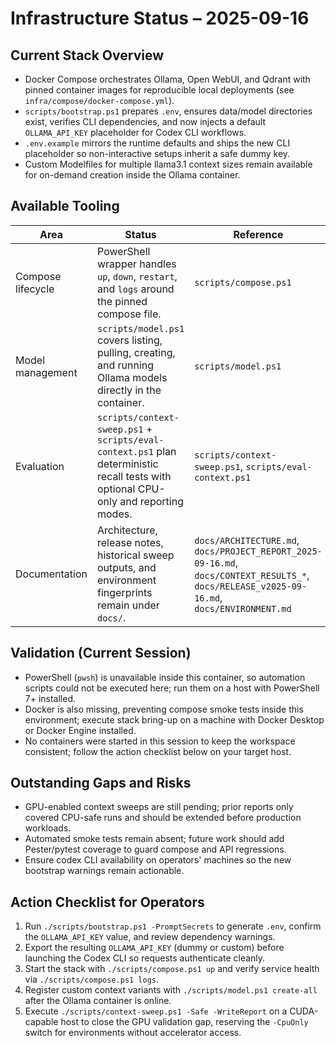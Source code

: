# Infrastructure Status – 2025-09-16

## Current Stack Overview
- Docker Compose orchestrates Ollama, Open WebUI, and Qdrant with pinned container images for reproducible local deployments (see `infra/compose/docker-compose.yml`).
- `scripts/bootstrap.ps1` prepares `.env`, ensures data/model directories exist, verifies CLI dependencies, and now injects a default `OLLAMA_API_KEY` placeholder for Codex CLI workflows.
- `.env.example` mirrors the runtime defaults and ships the new CLI placeholder so non-interactive setups inherit a safe dummy key.
- Custom Modelfiles for multiple llama3.1 context sizes remain available for on-demand creation inside the Ollama container.

## Available Tooling
| Area | Status | Reference |
|------|--------|-----------|
| Compose lifecycle | PowerShell wrapper handles `up`, `down`, `restart`, and `logs` around the pinned compose file. | `scripts/compose.ps1` |
| Model management | `scripts/model.ps1` covers listing, pulling, creating, and running Ollama models directly in the container. | `scripts/model.ps1` |
| Evaluation | `scripts/context-sweep.ps1` + `scripts/eval-context.ps1` plan deterministic recall tests with optional CPU-only and reporting modes. | `scripts/context-sweep.ps1`, `scripts/eval-context.ps1` |
| Documentation | Architecture, release notes, historical sweep outputs, and environment fingerprints remain under `docs/`. | `docs/ARCHITECTURE.md`, `docs/PROJECT_REPORT_2025-09-16.md`, `docs/CONTEXT_RESULTS_*`, `docs/RELEASE_v2025-09-16.md`, `docs/ENVIRONMENT.md` |

## Validation (Current Session)
- PowerShell (`pwsh`) is unavailable inside this container, so automation scripts could not be executed here; run them on a host with PowerShell 7+ installed.
- Docker is also missing, preventing compose smoke tests inside this environment; execute stack bring-up on a machine with Docker Desktop or Docker Engine installed.
- No containers were started in this session to keep the workspace consistent; follow the action checklist below on your target host.

## Outstanding Gaps and Risks
- GPU-enabled context sweeps are still pending; prior reports only covered CPU-safe runs and should be extended before production workloads.
- Automated smoke tests remain absent; future work should add Pester/pytest coverage to guard compose and API regressions.
- Ensure codex CLI availability on operators' machines so the new bootstrap warnings remain actionable.

## Action Checklist for Operators
1. Run `./scripts/bootstrap.ps1 -PromptSecrets` to generate `.env`, confirm the `OLLAMA_API_KEY` value, and review dependency warnings.
2. Export the resulting `OLLAMA_API_KEY` (dummy or custom) before launching the Codex CLI so requests authenticate cleanly.
3. Start the stack with `./scripts/compose.ps1 up` and verify service health via `./scripts/compose.ps1 logs`.
4. Register custom context variants with `./scripts/model.ps1 create-all` after the Ollama container is online.
5. Execute `./scripts/context-sweep.ps1 -Safe -WriteReport` on a CUDA-capable host to close the GPU validation gap, reserving the `-CpuOnly` switch for environments without accelerator access.
